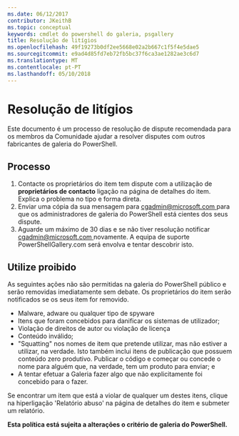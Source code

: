 ```yaml
---
ms.date: 06/12/2017
contributor: JKeithB
ms.topic: conceptual
keywords: cmdlet do powershell do galeria, psgallery
title: Resolução de litígios
ms.openlocfilehash: 49f19273b0df2ee5668e02a2b667c1f5f4e5dae5
ms.sourcegitcommit: e9ad4d85fd7eb72fb5bc37f6ca3ae1282ae3c6d7
ms.translationtype: MT
ms.contentlocale: pt-PT
ms.lasthandoff: 05/10/2018
---
```

# <a name="dispute-resolution"></a>Resolução de litígios

Este documento é um processo de resolução de dispute recomendada para os membros da Comunidade ajudar a resolver disputes com outros fabricantes de galeria do PowerShell.

## <a name="process"></a>Processo

1. Contacte os proprietários do item tem dispute com a utilização de **proprietários de contacto** ligação na página de detalhes do item.
Explica o problema no tipo e forma direta.
2. Enviar uma cópia da sua mensagem para [ cgadmin@microsoft.com ](mailto:cgadmin@microsoft.com) para que os administradores de galeria do PowerShell está cientes dos seus dispute.
3. Aguarde um máximo de 30 dias e se não tiver resolução notificar [ cgadmin@microsoft.com ](mailto:cgadmin@microsoft.com) novamente.
A equipa de suporte PowerShellGallery.com será envolva e tentar descobrir isto.


## <a name="prohibited-use"></a>Utilize proibido

As seguintes ações não são permitidas na galeria do PowerShell público e serão removidas imediatamente sem debate.  Os proprietários do item serão notificados se os seus item for removido.

- Malware, adware ou qualquer tipo de spyware
- Itens que foram concebidos para danificar os sistemas de utilizador;
- Violação de direitos de autor ou violação de licença
- Conteúdo inválido;
- "Squatting" nos nomes de item que pretende utilizar, mas não estiver a utilizar, na verdade. Isto também inclui itens de publicação que possuem conteúdo zero produtivo.
Publicar o código e começar ou concede o nome para alguém que, na verdade, tem um produto para enviar; e
- A tentar efetuar a Galeria fazer algo que não explicitamente foi concebido para o fazer.


Se encontrar um item que está a violar de qualquer um destes itens, clique na hiperligação 'Relatório abuso' na página de detalhes do item e submeter um relatório.

**Esta política está sujeita a alterações o critério de galeria do PowerShell.**